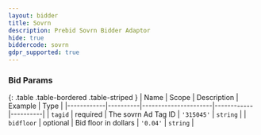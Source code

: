 ```yaml
---
layout: bidder
title: Sovrn
description: Prebid Sovrn Bidder Adaptor
hide: true
biddercode: sovrn
gdpr_supported: true
---
```




### Bid Params

{: .table .table-bordered .table-striped }
| Name       | Scope    | Description          | Example    | Type     |
|------------|----------|----------------------|------------|----------|
| `tagid`    | required | The sovrn Ad Tag ID  | `'315045'` | `string` |
| `bidfloor` | optional | Bid floor in dollars | `'0.04'`   | `string` |
